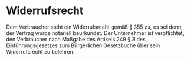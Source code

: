 # Widerrufsrecht

Dem Verbraucher steht ein Widerrufsrecht gemäß § 355 zu, es sei denn, der Vertrag wurde notariell beurkundet. Der Unternehmer ist verpflichtet, den Verbraucher nach Maßgabe des Artikels 249 § 3 des Einführungsgesetzes zum Bürgerlichen Gesetzbuche über sein Widerrufsrecht zu belehren. 

